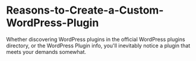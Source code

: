 # Reasons-to-Create-a-Custom-WordPress-Plugin
Whether discovering WordPress plugins in the official WordPress plugins directory, or the WordPress Plugin info, you'll inevitably notice a plugin that meets your demands somewhat.
